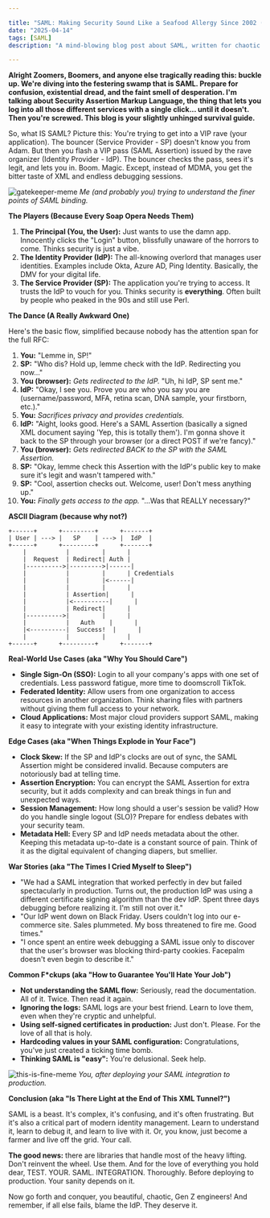 ```yaml
---

title: "SAML: Making Security Sound Like a Seafood Allergy Since 2002 (💀🙏)"
date: "2025-04-14"
tags: [SAML]
description: "A mind-blowing blog post about SAML, written for chaotic Gen Z engineers who think security is just an obstacle in their quest to deploy to prod on Friday afternoon."

---
```


**Alright Zoomers, Boomers, and anyone else tragically reading this: buckle up. We're diving into the festering swamp that is SAML. Prepare for confusion, existential dread, and the faint smell of desperation. I'm talking about Security Assertion Markup Language, the thing that lets you log into all those different services with a single click... until it doesn't. Then you're screwed. This blog is your slightly unhinged survival guide.**

So, what IS SAML? Picture this: You're trying to get into a VIP rave (your application). The bouncer (Service Provider - SP) doesn't know you from Adam. But then you flash a VIP pass (SAML Assertion) issued by the rave organizer (Identity Provider - IdP). The bouncer checks the pass, sees it's legit, and lets you in. Boom. Magic. Except, instead of MDMA, you get the bitter taste of XML and endless debugging sessions.

![gatekeeper-meme](https://i.kym-cdn.com/photos/images/newsfeed/001/896/041/a61.jpg)
_Me (and probably you) trying to understand the finer points of SAML binding._

**The Players (Because Every Soap Opera Needs Them)**

1.  **The Principal (You, the User):** Just wants to use the damn app. Innocently clicks the "Login" button, blissfully unaware of the horrors to come. Thinks security is just a vibe.
2.  **The Identity Provider (IdP):** The all-knowing overlord that manages user identities. Examples include Okta, Azure AD, Ping Identity. Basically, the DMV for your digital life.
3.  **The Service Provider (SP):** The application you're trying to access. It trusts the IdP to vouch for you. Thinks security is **everything**. Often built by people who peaked in the 90s and still use Perl.

**The Dance (A Really Awkward One)**

Here's the basic flow, simplified because nobody has the attention span for the full RFC:

1.  **You:** "Lemme in, SP!"
2.  **SP:** "Who dis? Hold up, lemme check with the IdP. Redirecting you now..."
3.  **You (browser):** *Gets redirected to the IdP.* "Uh, hi IdP, SP sent me."
4.  **IdP:** "Okay, I see you. Prove you are who you say you are (username/password, MFA, retina scan, DNA sample, your firstborn, etc.)."
5.  **You:** *Sacrifices privacy and provides credentials.*
6.  **IdP:** "Aight, looks good. Here's a SAML Assertion (basically a signed XML document saying 'Yep, this is totally them'). I'm gonna shove it back to the SP through your browser (or a direct POST if we're fancy)."
7.  **You (browser):** *Gets redirected BACK to the SP with the SAML Assertion.*
8.  **SP:** "Okay, lemme check this Assertion with the IdP's public key to make sure it's legit and wasn't tampered with."
9.  **SP:** "Cool, assertion checks out. Welcome, user! Don't mess anything up."
10. **You:** *Finally gets access to the app.* "...Was that REALLY necessary?"

**ASCII Diagram (because why not?)**

```
+------+      +---------+      +-------+
| User | ---> |   SP    | ---> |  IdP  |
+------+      +---------+      +-------+
    |           |         |      |
    |  Request  | Redirect| Auth |
    |---------->|--------->|------|
    |           |         |      | Credentials
    |           |         |<------|
    |           |         |      |
    |           | Assertion|      |
    |           |<----------|      |
    |           | Redirect|      |
    |---------->|         |      |
    |           |   Auth    |      |
    |<----------|  Success!  |      |
    |           |         |      |
+------+      +---------+      +-------+

```

**Real-World Use Cases (aka "Why You Should Care")**

*   **Single Sign-On (SSO):** Login to all your company's apps with one set of credentials. Less password fatigue, more time to doomscroll TikTok.
*   **Federated Identity:** Allow users from one organization to access resources in another organization. Think sharing files with partners without giving them full access to your network.
*   **Cloud Applications:** Most major cloud providers support SAML, making it easy to integrate with your existing identity infrastructure.

**Edge Cases (aka "When Things Explode in Your Face")**

*   **Clock Skew:** If the SP and IdP's clocks are out of sync, the SAML Assertion might be considered invalid. Because computers are notoriously bad at telling time.
*   **Assertion Encryption:** You can encrypt the SAML Assertion for extra security, but it adds complexity and can break things in fun and unexpected ways.
*   **Session Management:** How long should a user's session be valid? How do you handle single logout (SLO)? Prepare for endless debates with your security team.
*   **Metadata Hell:** Every SP and IdP needs metadata about the other. Keeping this metadata up-to-date is a constant source of pain. Think of it as the digital equivalent of changing diapers, but smellier.

**War Stories (aka "The Times I Cried Myself to Sleep")**

*   "We had a SAML integration that worked perfectly in dev but failed spectacularly in production. Turns out, the production IdP was using a different certificate signing algorithm than the dev IdP. Spent three days debugging before realizing it. I'm still not over it."
*   "Our IdP went down on Black Friday. Users couldn't log into our e-commerce site. Sales plummeted. My boss threatened to fire me. Good times."
*   "I once spent an entire week debugging a SAML issue only to discover that the user's browser was blocking third-party cookies. Facepalm doesn't even begin to describe it."

**Common F\*ckups (aka "How to Guarantee You'll Hate Your Job")**

*   **Not understanding the SAML flow:** Seriously, read the documentation. All of it. Twice. Then read it again.
*   **Ignoring the logs:** SAML logs are your best friend. Learn to love them, even when they're cryptic and unhelpful.
*   **Using self-signed certificates in production:** Just don't. Please. For the love of all that is holy.
*   **Hardcoding values in your SAML configuration:** Congratulations, you've just created a ticking time bomb.
*   **Thinking SAML is "easy":** You're delusional. Seek help.

![this-is-fine-meme](https://i.kym-cdn.com/photos/images/newsfeed/002/410/323/aa4.jpg)
_You, after deploying your SAML integration to production._

**Conclusion (aka "Is There Light at the End of This XML Tunnel?")**

SAML is a beast. It's complex, it's confusing, and it's often frustrating. But it's also a critical part of modern identity management. Learn to understand it, learn to debug it, and learn to live with it. Or, you know, just become a farmer and live off the grid. Your call.

**The good news:** there are libraries that handle most of the heavy lifting. Don't reinvent the wheel. Use them. And for the love of everything you hold dear, TEST. YOUR. SAML. INTEGRATION. Thoroughly. Before deploying to production. Your sanity depends on it.

Now go forth and conquer, you beautiful, chaotic, Gen Z engineers! And remember, if all else fails, blame the IdP. They deserve it.
